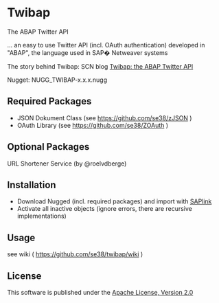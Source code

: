 # Twibap
The ABAP Twitter API

... an easy to use Twitter API (incl. OAuth authentication) developed in "ABAP", the language used in SAP� Netweaver systems

The story behind Twibap: SCN blog [Twibap: the ABAP Twitter API]( http://scn.sap.com/community/abap/connectivity/blog/2010/08/12/twibap-the-abap-twitter-api)
 
Nugget: NUGG_TWIBAP-x.x.x.nugg
 
## Required Packages
* JSON Dokument Class (see https://github.com/se38/zJSON )
* OAuth Library (see https://github.com/se38/ZOAuth )
 
## Optional Packages
URL Shortener Service (by @roelvdberge)
 
## Installation
* Download Nugged (incl. required packages) and import with [SAPlink](http://www.saplink.org)
* Activate all inactive objects (ignore errors, there are recursive implementations)

## Usage
see wiki ( https://github.com/se38/twibap/wiki )

## License
This software is published under the [Apache License, Version 2.0](http://www.apache.org/licenses/LICENSE-2.0.html)
